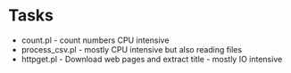 # Tasks

* count.pl - count numbers CPU intensive
* process_csv.pl - mostly CPU intensive but also reading files
* httpget.pl - Download web pages and extract title - mostly IO intensive


